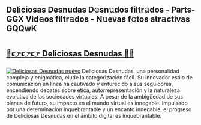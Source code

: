 ## Deliciosas Desnudas D𝚎sn𝚞dos filtr𝚊dos - Parts-GGX Vid𝚎os filtr𝚊dos - N𝚞evas f𝚘tos atr𝚊ctivas GQQwK

# <h2><a href="http://mbaypa.tromn.icu/?c=Deliciosas+Desnudas">🔗👉👉👉 Deliciosas Desnudas 🔗🔗</a></h2>

[![Deliciosas Desnudas nuevo](https://i.imgur.com/pEAQMta.gif)](http://mbaypa.tromn.icu/?c=Deliciosas+Desnudas)
Deliciosas Desnudas, una personalidad compleja y enigmática, elude la categorización fácil. Su innovador estilo de comunicación en línea ha cautivado y enfurecido a sus seguidores, encendiendo debates sobre ética, autorrepresentación y la naturaleza evolutiva de las sociedades virtuales. A pesar de la ambigüedad de sus planes de futuro, su impacto en el mundo virtual es innegable. Impulsado por una determinación inquebrantable y un encanto innegable, el progreso de Deliciosas Desnudas en el ámbito digital es inquebrantable.
